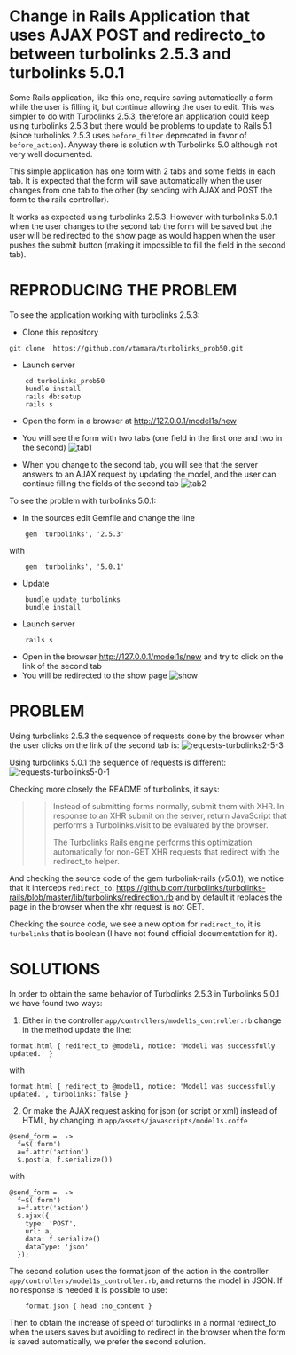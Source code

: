 # Change in Rails Application that uses AJAX POST and redirecto_to between turbolinks 2.5.3 and turbolinks 5.0.1

Some Rails application, like this one, require saving automatically a 
form while the user is filling it, but continue allowing the user to edit.
This was simpler to do with Turbolinks 2.5.3, therefore an application could 
keep using turbolinks 2.5.3 but there would be problems to update to 
Rails 5.1 (since turbolinks 2.5.3 uses ```before_filter``` deprecated in favor
of ```before_action```). Anyway there is solution with Turbolinks 5.0 
although not very well documented. 

This simple application has one form with 2 tabs and some fields in each tab.
It is expected that the form will save automatically when the user changes 
from one tab to the other (by sending with AJAX and POST the form to the
rails controller).

It works as expected using turbolinks 2.5.3.
However with turbolinks 5.0.1 when the user changes to the second tab the form
will be saved but the user will be redirected to the show page as would 
happen when the user pushes the submit button (making it impossible to fill the 
field in the second tab).

# REPRODUCING THE PROBLEM

To see the application working with turbolinks 2.5.3:

- Clone this repository
```
git clone  https://github.com/vtamara/turbolinks_prob50.git
```
- Launch server
```
	cd turbolinks_prob50
	bundle install
	rails db:setup
	rails s 
```
- Open the form in a browser at http://127.0.0.1/model1s/new
- You will see the form with two tabs (one field in the first one and two in 
  the second)
![tab1](https://raw.githubusercontent.com/vtamara/turbolinks_prob50/master/doc/tab1.png)

- When you change to the second tab, you will see that the server answers
  to an AJAX request by updating the model, and the user can continue
  filling the fields of the second tab
![tab2](https://raw.githubusercontent.com/vtamara/turbolinks_prob50/master/doc/tab2.png)

To see the problem with turbolinks 5.0.1:
- In the sources edit Gemfile and change the line
```
	gem 'turbolinks', '2.5.3'
```
  with
```
	gem 'turbolinks', '5.0.1'
```
- Update
```
	bundle update turbolinks
	bundle install
```
- Launch server
```
	rails s
```
- Open in the browser <http://127.0.0.1/model1s/new> and try to click on the
  link of the second tab
- You will be redirected to the show page
![show](https://raw.githubusercontent.com/vtamara/turbolinks_prob50/master/doc/show.png)

# PROBLEM

Using turbolinks 2.5.3 the sequence of requests done by the browser when
the user clicks on the link of the second tab is:
![requests-turbolinks2-5-3](https://raw.githubusercontent.com/vtamara/turbolinks_prob50/master/doc/requests-turbolinks2-5-3.png)

Using turbolinks 5.0.1 the sequence of requests is different:
![requests-turbolinks5-0-1](https://raw.githubusercontent.com/vtamara/turbolinks_prob50/master/doc/requests-turbolinks5-0-1.png)

Checking more closely the README of turbolinks, it says:

>> Instead of submitting forms normally, submit them with XHR. In 
>> response to an XHR submit on the server, return JavaScript that 
>> performs a Turbolinks.visit to be evaluated by the browser.
>>
>> The Turbolinks Rails engine performs this optimization automatically 
>> for non-GET XHR requests that redirect with the redirect_to helper.

And checking the source code of the gem turbolink-rails (v5.0.1), we notice 
that it interceps  ```redirect_to```:
<https://github.com/turbolinks/turbolinks-rails/blob/master/lib/turbolinks/redirection.rb>
and by default it replaces the page in the browser when the xhr request is not 
GET.

Checking the source code, we see a new option for ```redirect_to```, 
it is ```turbolinks``` that is boolean (I have not found official 
documentation for it).


# SOLUTIONS

In order to obtain the same behavior of Turbolinks 2.5.3 in 
Turbolinks 5.0.1  we have found two ways:

1. Either in the controller ```app/controllers/model1s_controller.rb```
   change in the method update the line:
```
format.html { redirect_to @model1, notice: 'Model1 was successfully updated.' }
```
with
```
format.html { redirect_to @model1, notice: 'Model1 was successfully updated.', turbolinks: false }
```


2. Or make the AJAX request asking for json (or script or xml) instead of HTML, 
   by changing in ```app/assets/javascripts/model1s.coffe```
```
@send_form =  ->
  f=$('form')
  a=f.attr('action')
  $.post(a, f.serialize())
```
with
```
@send_form =  ->
  f=$('form')
  a=f.attr('action')
  $.ajax({
    type: 'POST',
    url: a,
    data: f.serialize()
    dataType: 'json'
  });
```

The second solution uses the format.json of the action in the controller
```app/controllers/model1s_controller.rb```, and returns the model in
JSON.  If no response is needed it is possible to use:
```
	format.json { head :no_content }
```


Then to obtain the increase of speed of turbolinks in a normal redirect_to 
when the users saves but avoiding to redirect in the browser when
the form is saved automatically, we  prefer the second solution.


